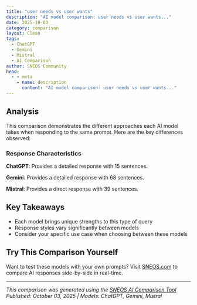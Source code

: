 ```yaml
---
title: "user needs vs user wants"
description: "AI model comparison: user needs vs user wants..."
date: 2025-10-03
category: comparison
layout: Clean
tags:
  - ChatGPT
  - Gemini
  - Mistral
  - AI Comparison
author: SNEOS Community
head:
  - - meta
    - name: description
      content: "AI model comparison: user needs vs user wants..."
---
```


<ChatComparison
  title="user needs vs user wants"
  prompt="user needs vs user wants"
  :responses='{"ChatGPT": "**User Needs vs User Wants**\n\nUnderstanding the difference between user needs and user wants is crucial in product design, marketing, customer service, and many other fields. Here\u2019s a clear explanation of each and how they differ:\n\n### User Needs\n- **Definition:** These are the essential requirements or problems that users must have addressed in order to achieve their goals or solve a core issue.\n- **Characteristics:**\n - Fundamental and non-negotiable.\n - Often practical, functional, or related to safety and usability.\n - Solving needs typically leads to user satisfaction and product success.\n - Example: A user needs a reliable way to communicate instantly (need for communication).\n\n### User Wants\n- **Definition:** These are the desires or preferences users express that may enhance their experience but are not absolutely necessary.\n- **Characteristics:**\n - More subjective and influenced by trends, emotions, or personal tastes.\n - Can vary widely from user to user.\n - Fulfilling wants can delight users and differentiate a product but ignoring them usually doesn\u2019t prevent basic use.\n - Example: A user wants a smartphone with a sleek design and a high-resolution camera.\n\n### Key Differences\n| Aspect | User Needs | User Wants |\n|------------------|---------------------------------------|-----------------------------------|\n| Nature | Essential, core, required | Desirable, nice-to-have |\n| Impact | Critical for solving problems | Enhances user satisfaction |\n| Flexibility | Less flexible, must be fulfilled | More flexible, based on preference |\n| Example | Secure login for online banking | Customized app theme colors |\n\n### Why It Matters\n- **Focus on Needs First:** Meeting user needs ensures the product works and solves real problems.\n- **Incorporate Wants Strategically:** Addressing wants can improve user engagement and differentiate your product in competitive markets.\n- **Avoid Confusion:** Sometimes wants masquerade as needs, so it\u2019s important to validate what users truly require.\n\n---\n\nIf you want, I can help you identify user needs and wants for a specific product or service!", "Gemini": "Okay, let\u0027s break down the difference between user needs and user wants in the context of product development, design, and business.\n\n**User Needs**\n\n* **Definition:** User needs are the essential requirements a user *must* have fulfilled to achieve a specific goal or solve a particular problem. They are fundamental and often non-negotiable. Think of them as the bedrock of a successful product. Failing to meet needs will likely result in the product being unusable or ineffective.\n* **Focus:** Problem-solving, functionality, usability, accessibility, reliability, security, performance.\n* **Underlying Question:** \u0022What *must* this product/service do for the user to be considered successful?\u0022\n* **Examples:**\n * **Need:** A person needs a reliable way to communicate with family members who live far away.\n * **Need:** A small business needs a way to track expenses and income for accounting purposes.\n * **Need:** A user needs a website to load quickly and be easy to navigate on a mobile device.\n * **Need:** A disabled user needs alternative text for images on a website so they can understand the content.\n * **Need:** A construction worker needs a hard hat that protects their head from falling objects.\n* **Characteristics:**\n * **Essential:** The product cannot function effectively without fulfilling the need.\n * **Problem-focused:** Directly addresses a specific pain point.\n * **Objective:** Based on real-world requirements and task completion.\n * **Measurable:** Can often be quantified and tested (e.g., task completion rate, error rate, load time).\n* **How to identify user needs:**\n * **User research:** Interviews, surveys, ethnographic studies, usability testing, contextual inquiry.\n * **Data analysis:** Analyzing user behavior on existing products or services.\n * **Competitive analysis:** Identifying unmet needs that competitors are failing to address.\n\n**User Wants**\n\n* **Definition:** User wants are desires, preferences, or expectations that go *beyond* the basic requirements. They are often related to aesthetics, convenience, features, personalization, and emotional satisfaction. While satisfying wants can significantly enhance user experience and satisfaction, they are not strictly necessary for the core functionality of the product.\n* **Focus:** Enhancements, features, convenience, aesthetics, personalization, delight, emotional connection.\n* **Underlying Question:** \u0022What would make this product/service more enjoyable, convenient, or appealing to the user?\u0022\n* **Examples:**\n * **Want:** A user *wants* the communication app to have fun animated emojis.\n * **Want:** A business *wants* the accounting software to have a visually appealing dashboard.\n * **Want:** A user *wants* a website to have personalized recommendations based on their browsing history.\n * **Want:** A user *wants* a hard hat to be stylish and come in a variety of colors.\n * **Want:** A user wants an app to have a dark mode option.\n* **Characteristics:**\n * **Enhancements:** Add value but are not strictly essential.\n * **Desire-driven:** Reflect user preferences and aspirations.\n * **Subjective:** Can vary greatly between individual users.\n * **Qualitative:** Often difficult to measure directly, but can be assessed through satisfaction surveys and feedback.\n* **How to identify user wants:**\n * **User feedback:** Surveys, reviews, social media monitoring, customer support interactions.\n * **Trend analysis:** Observing current design trends and emerging technologies.\n * **Competitive differentiation:** Identifying features that can set a product apart from the competition.\n * **A/B Testing:** Testing different features to see what performs better with users.\n\n**Key Differences Summarized**\n\n| Feature | User Needs | User Wants |\n|----------------|--------------------------------------------------|--------------------------------------------------------|\n| **Nature** | Essential, Required | Desirable, Optional |\n| **Focus** | Functionality, Problem-solving | Enhancements, Aesthetics, Personalization |\n| **Importance** | Critical for product success | Enhances user experience and satisfaction |\n| **Measurement**| Objective, Measurable (e.g., usability metrics) | Subjective, Qualitative (e.g., satisfaction surveys) |\n| **Impact** | Impacts usability and effectiveness | Impacts desirability and emotional connection |\n\n**Why it Matters to Understand the Difference**\n\n* **Prioritization:** Knowing the difference allows you to prioritize development efforts. Needs should always be addressed first. You can\u0027t build a successful product on wants alone if the fundamental needs aren\u0027t met.\n* **Resource Allocation:** Helps allocate resources effectively. Avoid overspending on features that users only want while neglecting essential functionality.\n* **Product Strategy:** Informs product strategy. Needs are often the core value proposition, while wants can be used to differentiate and build brand loyalty.\n* **User Satisfaction:** Meeting needs creates a usable and functional product. Meeting wants enhances user satisfaction, loyalty, and advocacy.\n* **Avoiding Over-Engineering:** Prevents the product from becoming overly complex and bloated with unnecessary features.\n\n**Example Scenario: A Mobile Banking App**\n\n* **User Needs:**\n * **Secure login:** Protecting user accounts from unauthorized access.\n * **View account balances:** Knowing how much money is available.\n * **Transfer funds between accounts:** Moving money between different accounts.\n * **Pay bills:** Making payments to utilities, credit cards, etc.\n * **Transaction history:** Reviewing past transactions.\n* **User Wants:**\n * **Personalized budgeting tools:** To help manage finances.\n * **Real-time notifications:** For low balances or suspicious activity.\n * **A visually appealing interface:** With customizable themes.\n * **Integration with other financial apps:** For a holistic view of finances.\n * **A gamified savings program:** To encourage saving money.\n\n**In this scenario:** If the app lacks secure login or the ability to view account balances (needs), no amount of fancy budgeting tools or themes (wants) will make it a successful banking app. Conversely, a banking app that meets all the core needs but *also* incorporates well-designed personalization features and real-time notifications will likely be more appealing and attract more users than a competitor that only focuses on the basics.\n\n**In Conclusion:**\n\nA successful product strategy involves a balanced approach to addressing both user needs and user wants. Start by thoroughly understanding and fulfilling the essential needs, then strategically incorporate wants to enhance the user experience, create a competitive advantage, and build a loyal customer base. The key is to prioritize wisely based on user research and business goals.\n", "Mistral": "Understanding the distinction between user needs and user wants is crucial for designing effective products, services, and user experiences. Here\u2019s a breakdown of each:\n\n### User Needs\nUser needs are the fundamental requirements that a user has to achieve a specific goal or solve a problem. These needs are often essential and can be either explicit (clearly stated) or implicit (understood but not explicitly stated). Examples include:\n\n- **Functionality**: The product or service must perform its intended function effectively.\n- **Usability**: The product must be easy to use and navigate.\n- **Reliability**: The product must work consistently without frequent failures.\n- **Safety**: The product must be safe to use.\n- **Accessibility**: The product must be usable by people with disabilities.\n\n### User Wants\nUser wants are the desires or preferences that a user has, which may or may not be directly related to their needs. Wants are often more subjective and can vary widely among users. Examples include:\n\n- **Aesthetics**: Users may want a product that looks appealing.\n- **Customization**: Users may want the ability to personalize the product.\n- **Convenience**: Users may want features that make their lives easier.\n- **Status**: Users may want a product that enhances their social status.\n- **Enjoyment**: Users may want a product that provides entertainment or enjoyment.\n\n### Key Differences\n1. **Necessity vs. Desire**:\n - **Needs**: Essential for the product to be useful.\n - **Wants**: Desirable but not always necessary.\n\n2. **Objectivity vs. Subjectivity**:\n - **Needs**: Often more objective and can be measured.\n - **Wants**: Often more subjective and can vary widely.\n\n3. **Priority**:\n - **Needs**: Typically take priority over wants.\n - **Wants**: Can enhance the user experience but are not critical.\n\n### Balancing Needs and Wants\nTo create a successful product or service, it\u2019s important to balance user needs and wants. Here are some strategies:\n\n1. **User Research**: Conduct thorough user research to understand both needs and wants.\n2. **Prioritization**: Prioritize features and functionalities based on the importance of needs and the impact of wants.\n3. **Iterative Design**: Use iterative design processes to continually refine the product based on user feedback.\n4. **User Testing**: Regularly test the product with real users to ensure it meets both needs and wants.\n\n### Example\nConsider a smartphone:\n- **Needs**: It must make calls, send messages, and access the internet.\n- **Wants**: Users might want a high-resolution camera, a sleek design, and a variety of apps.\n\nBy addressing both needs and wants, a smartphone manufacturer can create a product that is both functional and appealing to users.\n\nUnderstanding and balancing user needs and wants is essential for creating products and services that are not only useful but also desirable, leading to higher user satisfaction and loyalty."}' 
  published-date="20:34"
/>

## Analysis

This comparison demonstrates the different approaches each AI model takes when responding to the same prompt. Here are the key differences observed:

### Response Characteristics

**ChatGPT**: Provides a detailed response with 15 sentences. 

**Gemini**: Provides a detailed response with 68 sentences. 

**Mistral**: Provides a direct response with 39 sentences. 

## Key Takeaways

- Each model brings unique strengths to this type of query
- Response styles vary significantly between models
- Consider your specific use case when choosing between these models

## Try This Comparison Yourself

Want to test these models with your own prompts? Visit [SNEOS.com](https://sneos.com) to compare AI responses side-by-side in real-time.

---

*This comparison was generated using the [SNEOS AI Comparison Tool](https://sneos.com)*
*Published: October 03, 2025 | Models: ChatGPT, Gemini, Mistral*
